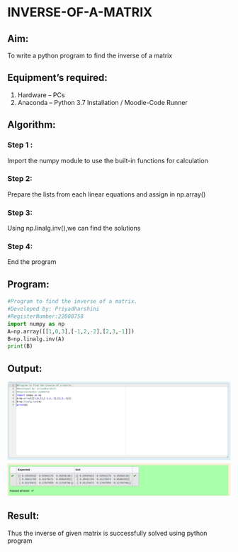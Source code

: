# INVERSE-OF-A-MATRIX

## Aim:

To write a python program to find the inverse of a matrix

## Equipment’s required:

1. 	Hardware – PCs
2. 	Anaconda – Python 3.7 Installation / Moodle-Code Runner

## Algorithm:

### Step 1 : 
Import the numpy module to use the built-in functions for calculation
### Step 2: 
Prepare the lists from each linear equations and assign in np.array()
### Step 3: 
Using np.linalg.inv(),we can find the solutions
### Step 4: 
End the program

## Program:
```python
#Program to find the inverse of a matrix.
#Developed by: Priyadharshini
#RegisterNumber:22008758
import numpy as np
A=np.array([[1,0,3],[-1,2,-2],[2,3,-1]])
B=np.linalg.inv(A)
print(B)
```

## Output:
![](inv.png)

## Result:

Thus the inverse of given matrix is successfully solved using python program

